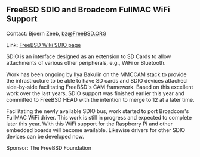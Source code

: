 ## FreeBSD SDIO and Broadcom FullMAC WiFi Support ##

Contact: Bjoern Zeeb, <bz@FreeBSD.ORG>

Link:    [FreeBSD Wiki SDIO page](https://wiki.freebsd.org/SDIO)

SDIO is an interface designed as an extension to SD Cards
to allow attachments of various other peripherals, e.g.,
WiFi or Bluetooth.

Work has been ongoing by Ilya Bakulin on the MMCCAM stack
to provide the infrastructure to be able to have SD cards
and SDIO devices attached side-by-side facilitating
FreeBSD's CAM framework.
Based on this excellent work over the last years,
SDIO support was finished earlier this year and committed
to FreeBSD HEAD with the intention to merge to 12 at a
later time.

Facilitating the newly available SDIO bus, work started to
port Broadcom's FullMAC WiFi driver.  This work is still
in progress and expected to complete later this year.
With this WiFi support for the Raspberry Pi and other
embedded boards will become available.
Likewise drivers for other SDIO devices can be developed
now.

Sponsor: The FreeBSD Foundation
